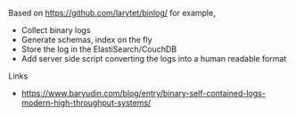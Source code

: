 Based on https://github.com/larytet/binlog/ for example,

* Collect binary logs
* Generate schemas, index on the fly
* Store the log in the ElastiSearch/CouchDB
* Add server side script converting the logs into a human readable format


Links

* https://www.baryudin.com/blog/entry/binary-self-contained-logs-modern-high-throughput-systems/
